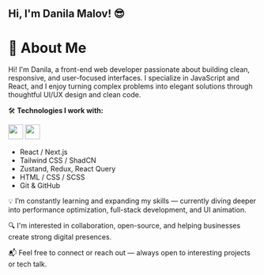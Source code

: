 ## Hi, I'm Danila Malov! 😎

# 👋 About Me

Hi! I'm Danila, a front-end web developer passionate about building clean, responsive, and user-focused interfaces. I specialize in JavaScript and React, and I enjoy turning complex problems into elegant solutions through thoughtful UI/UX design and clean code.

🛠 **Technologies I work with:**

<img src="https://camo.githubusercontent.com/426c1121b29abc64a6b1af1e3aa3091abb38e39c87054720b765af1425c74e7f/68747470733a2f2f63646e2e6a7364656c6976722e6e65742f67682f64657669636f6e732f64657669636f6e2f69636f6e732f6a6176617363726970742f6a6176617363726970742d6f726967696e616c2e737667" width="30px" height="30px"> <img src="https://github.com/user-attachments/assets/8423b4b4-0dcd-43f6-b07b-7e0e51f6a4d6" width="30px" height="30px">
- React / Next.js  
- Tailwind CSS / ShadCN  
- Zustand, Redux, React Query  
- HTML / CSS / SCSS  
- Git & GitHub

💡 I’m constantly learning and expanding my skills — currently diving deeper into performance optimization, full-stack development, and UI animation.

🔍 I'm interested in collaboration, open-source, and helping businesses create strong digital presences.

📬 Feel free to connect or reach out — always open to interesting projects or tech talk.
